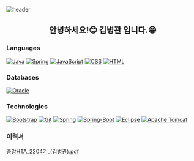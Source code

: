 ![header](https://capsule-render.vercel.app/api?type=wave&color=auto&height=300&section=header&text=Welcome%20my_Blog&fontSize=90)
<h2 align="center"><!--<img src="https://raw.githubusercontent.com/mrz1836/mrz1836/master/.github/IMAGES/wave.gif?v=1" width="30">-->안녕하세요!😊 김병관 입니다.😁</h2>
<p align="center">
</p>

### Languages
[![Java](https://img.shields.io/badge/-Java-000?logo=Java)](https://java.com/)
[![Spring](https://img.shields.io/badge/-Spring-000?logo=Spring)](https://Spring.com/)
[![JavaScript](https://img.shields.io/badge/-JavaScript-000?logo=JavaScript)](https://www.javascript.com/)
[![CSS](https://img.shields.io/badge/-CSS-000?logo=CSS3)](https://en.wikipedia.org/wiki/CSS)
[![HTML](https://img.shields.io/badge/-HTML-000?logo=HTML5)](https://www.w3schools.com/html/)


### Databases
[![Oracle](https://img.shields.io/badge/-Oracle-000?logo=Oracle&logoColor=white)](https://www.Oracle.com/downloads/)

### Technologies
[![Bootstrap](https://img.shields.io/badge/-Bootstrap-000?logo=Bootstrap)](https://getbootstrap.com/)
[![Git](https://img.shields.io/badge/-Git-000?logo=Git)](https://git-scm.com/)
[![Spring](https://img.shields.io/badge/-Spring-000?logo=Spring)](https://spring.io/)
[![Spring-Boot](https://img.shields.io/badge/-SpringBoot-000?logo=Spring-Boot)](https://spring.io/projects/spring-boot)
[![Eclipse](https://img.shields.io/badge/-Eclipse-000?logo=Eclipse)](https://www.eclipse.org/)
[![Apache Tomcat](https://img.shields.io/badge/-Tomcat-000?logo=Tomcat)](https://tomcat.apache.org/)

### 이력서
[중앙HTA_2204기_(김병관).pdf](https://github.com/Byeong-Gwan/Byeong-Gwan/files/9504254/HTA_2204._.pdf)
